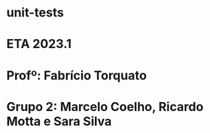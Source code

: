 # unit-tests
# ETA 2023.1
# Profº: Fabrício Torquato
# Grupo 2: Marcelo Coelho, Ricardo Motta e Sara Silva
